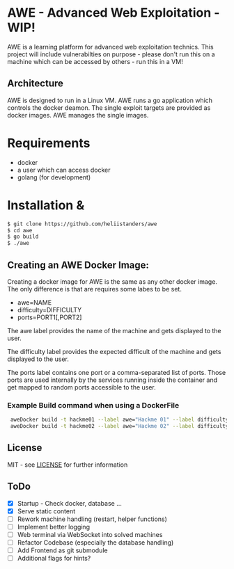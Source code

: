 # AWE - Advanced Web Exploitation - WIP!
AWE is a learning platform for advanced web exploitation technics. This project will include vulnerabilties on purpose - please don't run this on a machine which can be accessed by others - run this in a VM! 

## Architecture
AWE is designed to run in a Linux VM. AWE runs a go application which controls the docker deamon. The single exploit targets are provided as docker images. AWE manages the single images.

# Requirements
- docker
- a user which can access docker  
- golang (for development)

# Installation & 

```bash
$ git clone https://github.com/heliistanders/awe
$ cd awe
$ go build
$ ./awe
```

## Creating an AWE Docker Image:

Creating a docker image for AWE is the same as any other docker image. The only difference is that are requires some labes to be set.
- awe=NAME
- difficulty=DIFFICULTY
- ports=PORT1[,PORT2]

The awe label provides the name of the machine and gets displayed to the user.

The difficulty label provides the expected difficult of the machine and gets displayed to the user.

The ports label contains one port or a comma-separated list of ports. Those ports are used internally by the services running inside the container and get mapped to random ports accessible to the user.

### Example Build command when using a DockerFile
```bash
 aweDocker build -t hackme01 --label awe="Hackme 01" --label difficulty=easy --label ports=80 .
 aweDocker build -t hackme02 --label awe="Hackme 02" --label difficulty=easy --label ports=80,8080 .
 ```

## License

MIT - see [LICENSE](./LICENSE) for further information

## ToDo

- [x] Startup - Check docker, database ...
- [x] Serve static content
- [ ] Rework machine handling (restart, helper functions)
- [ ] Implement better logging  
- [ ] Web terminal via WebSocket into solved machines
- [ ] Refactor Codebase (especially the database handling)
- [ ] Add Frontend as git submodule  
- [ ] Additional flags for hints?